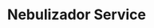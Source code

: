 ---
title: "Nebulizador Service"
url: /ciudad-autonoma-de-buenos-aires/nebulizador-service/
shop: electrónica
---
